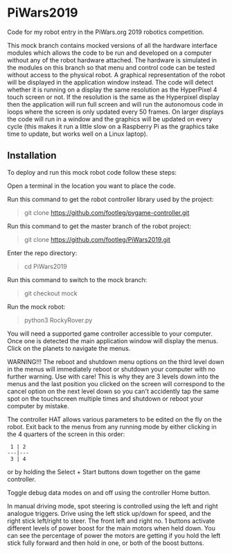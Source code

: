# PiWars2019
Code for my robot entry in the PiWars.org 2019 robotics competition.

This mock branch contains mocked versions of all the hardware interface modules which allows the code to be run and developed on a computer without any of the robot hardware attached. The hardware is simulated in the modules on this branch so that menu and control code can be tested without access to the physical robot. A graphical representation of the robot will be displayed in the application window instead. The code will detect whether it is running on a display the same resolution as the HyperPixel 4 touch screen or not. If the resolution is the same as the Hyperpixel display then the application will run full screen and will run the autonomous code in loops where the screen is only updated every 50 frames. On larger displays the code will run in a window and the graphics will be updated on every cycle (this makes it run a little slow on a Raspberry Pi as the graphics take time to update, but works well on a Linux laptop).

## Installation
To deploy and run this mock robot code follow these steps:

Open a terminal in the location you want to place the code.

Run this command to get the robot controller library used by the project:
> git clone https://github.com/footleg/pygame-controller.git

Run this command to get the master branch of the robot project:
> git clone https://github.com/footleg/PiWars2019.git

Enter the repo directory:
> cd PiWars2019

Run this command to switch to the mock branch:
> git checkout mock

Run the mock robot:
> python3 RockyRover.py

You will need a supported game controller accessible to your computer. Once one is detected the main application window will display the menus. Click on the planets to navigate the menus.

WARNING!!!
The reboot and shutdown menu options on the third level down in the menus will immediately reboot or shutdown your computer with no further warning. Use with care! This is why they are 3 levels down into the menus and the last position you clicked on the screen will correspond to the cancel option on the next level down so you can't accidently tap the same spot on the touchscreen multiple times and shutdown or reboot your computer by mistake.

The controller HAT allows various parameters to be edited on the fly on the robot.
Exit back to the menus from any running mode by either clicking in the 4 quarters of the screen in this order:

```
 1 | 2 
---|---
 3 | 4 
```

or by holding the Select + Start buttons down together on the game controller.

Toggle debug data modes on and off using the controller Home button.

In manual driving mode, spot steering is controlled using the left and right analogue triggers. Drive using the left stick up/down for speed, and the right stick left/right to steer. The front left and right no. 1 buttons activate different levels of power boost for the main motors when held down. You can see the percentage of power the motors are getting if you hold the left stick fully forward and then hold in one, or both of the boost buttons.
